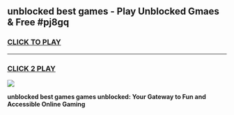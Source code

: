 
## unblocked best games - Play Unblocked Gmaes & Free #pj8gq
<h3>
<a href="https://premium.freeplayer.one?title=unblocked_best_games&ref=01M">CLICK TO PLAY</a></h3>
<hr>

<h3>
<a href="https://premium.freeplayer.one?title=unblocked_best_games&ref=01M">CLICK 2 PLAY</a>
  
</h3>

<a href="https://premium.freeplayer.one?title=unblocked_best_games&ref=01M"><img src="https://clearcache.store/games.png"></a>


**unblocked best games games unblocked: Your Gateway to Fun and Accessible Online Gaming**
